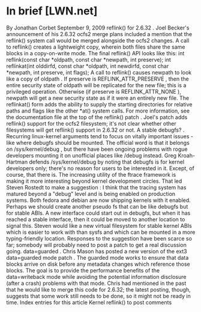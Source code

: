 # In brief [LWN.net]

By
Jonathan Corbet
September 9, 2009
reflink() for 2.6.32
.  Joel Becker's
announcement
of his 2.6.32 ocfs2 merge plans
included a mention that the
reflink()
system call
would be merged alongside the ocfs2 changes.  A call to
reflink()
creates a lightweight copy, 
wherein both files share the same blocks in a copy-on-write mode.  The
final
reflink()
API looks like this:
int reflink(const char *oldpath, const char *newpath, int preserve);
    int reflinkat(int olddirfd, const char *oldpath,
                  int newdirfd, const char *newpath,
      		  int preserve,  int flags);
A call to
reflink()
causes
newpath
to look like a copy of
oldpath
.  If
preserve
is
REFLINK_ATTR_PRESERVE
,
then the entire security state of
oldpath
will be replicated for
the new file; this is a privileged operation.  Otherwise (if
preserve
is
REFLINK_ATTR_NONE
),
newpath
will get
a new security state as if it were an entirely new file.  The
reflinkat()
form adds the ability to supply the starting
directories for relative paths and flags like the other
*at()
system calls.  For more information, see the documentation file at the top
of
the
reflink()
patch
.
Joel's patch adds
reflink()
support for the ocfs2 filesystem; it's
not clear whether other filesystems will get
reflink()
support in
2.6.32 or not.
A stable debugfs?
.  Recurring linux-kernel arguments tend to focus
on vitally important issues - like where debugfs should be mounted.  The
official word is that it belongs on
/sys/kernel/debug
, but there
have been ongoing problems with rogue developers mounting it on unofficial places
like
/debug
instead.  Greg Kroah-Hartman
defends
/sys/kernel/debug
by noting
that debugfs is for kernel developers only; there's no reason for users to
be interested in it.
Except, of course, that there is.  The increasing utility of the ftrace
framework is making it more interesting beyond kernel development circles.
That led Steven Rostedt to
make a
suggestion
:
I think that the tracing system has matured beyond a "debug" level
	 and is being enabled on production systems. Both fedora and debian
	 are now shipping kernels with it enabled. Perhaps we should create
	 another pseudo fs that can be like debugfs but for stable ABIs. A
	 new interface could start out in debugfs, but when it has reached
	 a stable interface, then it could be moved to another location to
	 signal this.
Steven would like a new virtual filesystem for stable kernel ABIs
which is easier to work with than sysfs and which can be mounted in a more
typing-friendly location.  Responses to the suggestion have been scarce so
far; somebody will probably need to post a patch to get a real discussion
going.
data=guarded
.  Chris Mason has posted
a new version of the ext3
data=guarded mode patch
.  The guarded mode works to ensure that data
blocks arrive on disk before any metadata changes which reference those
blocks.  The goal is to provide the performance benefits of the
data=writeback mode while avoiding the potential information disclosure
(after a crash) problems with that mode.  Chris had mentioned in the past
that he would like to merge this code for 2.6.32; the latest posting,
though, suggests that some work still needs to be done, so it might not be
ready in time.
Index entries for this article
Kernel
reflink()
to post comments